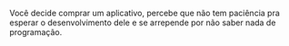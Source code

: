 Você decide comprar um aplicativo, percebe que não tem paciência pra esperar o
desenvolvimento dele e se arrepende por não saber nada de programação.